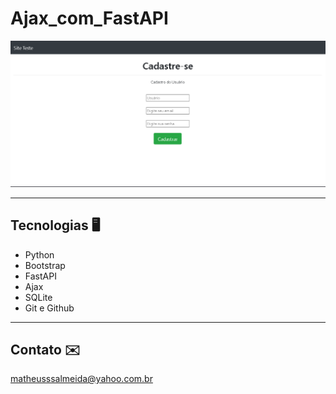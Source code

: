 # Ajax_com_FastAPI

![preview](./.github/preview.png)


___





## Tecnologias 🖥️

- Python
- Bootstrap
- FastAPI
- Ajax
- SQLite
- Git e Github

___

## Contato ✉️

matheusssalmeida@yahoo.com.br

